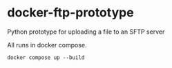 # docker-ftp-prototype

Python prototype for uploading a file to an SFTP server

All runs in docker compose.

```
docker compose up --build
```